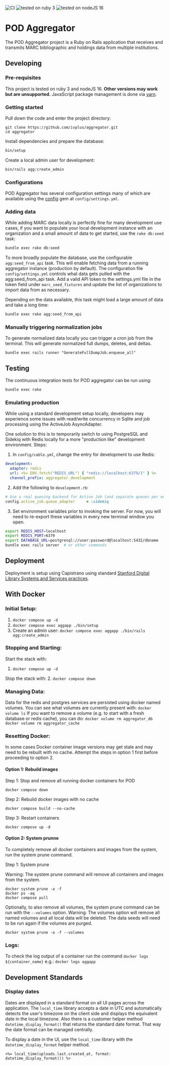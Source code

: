 ![CI](https://github.com/ivplus/aggregator/workflows/Ruby/badge.svg)
![tested on ruby 3](https://img.shields.io/badge/ruby-v3-red)
![tested on nodeJS 16](https://img.shields.io/badge/nodeJS-v16-blue)

# POD Aggregator
The POD Aggregator project is a Ruby on Rails application that receives and transmits MARC bibliographic and holdings data from multiple institutions.

## Developing

### Pre-requisites
This project is tested on ruby 3 and nodeJS 16. **Other versions may work but are unsupported.** JavaScript package management is done via [yarn](https://yarnpkg.com/).

### Getting started
Pull down the code and enter the project directory:
```
git clone https://github.com/ivplus/aggregator.git
cd aggregator
```
Install dependencies and prepare the database:
```sh
bin/setup
```
Create a local admin user for development:
```sh
bin/rails agg:create_admin
```

### Configurations
POD Aggregator has several configuration settings many of which are available using the [config](https://github.com/rubyconfig/config) gem at `config/settings.yml`.

### Adding data
While adding MARC data locally is perfectly fine for many development use cases, if you want to populate your local development instance with an organization and a small amount of data to get started, use the `rake db:seed` task:
```sh
bundle exec rake db:seed
```

To more broadly populate the database, use the configurable `agg:seed_from_api` task. This will enable fetching data from a running aggregator instance (production by default). The configuration file `config/settings.yml` controls what data gets pulled with the agg:seed_from_api task. Add a valid API token to the settings.yml file in the token field under `marc_seed_fixtures` and update the list of organizations to import data from as necessary.

Depending on the data available, this task might load a large amount of data and take a long time:
```sh
bundle exec rake agg:seed_from_api
```

### Manually triggering normalization jobs
To generate normalized data locally you can trigger a cron job from the terminal. This will generate normalized full dumps, deletes, and deltas.

`bundle exec rails runner "GenerateFullDumpJob.enqueue_all"`


## Testing
The continuous integration tests for POD aggregator can be run using:
```sh
bundle exec rake
```

### Emulating production
While using a standard development setup locally, developers may experience some issues with read/write concurrency in Sqlite and job processing using the ActiveJob AsyncAdapter.

One solution to this is to temporarily switch to using PostgreSQL and Sidekiq with Redis locally for a more "production like" development environment. Steps:

1. In `config/cable.yml`, change the entry for development to use Redis:
```yaml
development:
  adapter: redis
  url: <%= ENV.fetch("REDIS_URL") { "redis://localhost:6379/1" } %>
  channel_prefix: aggregator_development
```

2.  Add the following to `development.rb`:
   ```ruby
  # Use a real queuing backend for Active Job (and separate queues per environment).
  config.active_job.queue_adapter     = :sidekiq
  ```

3. Set environment variables prior to invoking the server. For now, you will need to re-export these variables in every new terminal window you open.
```sh
export REDIS_HOST=localhost
export REDIS_PORT=6379
export DATABASE_URL=postgresql://user:password@localhost:5432/dbname
bundle exec rails server  # or other commands
```

## Deployment
Deployment is setup using Capistrano using standard [Stanford Digital Library Systems and Services practices](https://github.com/sul-dlss/DeveloperPlaybook/blob/master/best-practices/deployment.md#ruby-applications).

## With Docker

### Initial Setup:
1. `docker compose up -d`
2. `docker compose exec aggapp ./bin/setup`
3. Create an admin user: `docker compose exec aggapp ./bin/rails agg:create_admin`

### Stopping and Starting:
Start the stack with:
1. `docker compose up -d`

Stop the stack with:
2. `docker compose down`

### Managing Data:
Data for the redis and postgres services are persisted using docker named volumes. You can see what volumes are currently present with:
`docker volume ls`
If you want to remove a volume (e.g. to start with a fresh database or redis cache), you can do:
`docker volume rm aggregator_db`
`docker volume rm aggregator_cache`

### Resetting Docker:

In some cases Docker container image versions may get stale and may need to be rebuilt with no cache. Attempt the steps in option 1 first before proceeding to option 2.

#### Option 1: Rebuild images

Step 1: Stop and remove all running docker containers for POD
```
docker compose down
```

Step 2: Rebuild docker images with no cache
```
docker compose build --no-cache
```

Step 3: Restart containers
```
docker compose up -d
```

#### Option 2: System prunne

To completely remove all docker containers and images from the system, run the system prune command.

Step 1: System prune

Warning: The system prune command will remove all containers and images from the system.
```
docker system prune -a -f
docker ps -aq
docker compose pull
```

Optionally, to also remove all volumes, the system prune command can be run with the `--volumes` option. Warning: The volumes option will remove all named volumes and all local data will be deleted. The data seeds will need to be run again if the volumes are purged. 
```
docker system prune -a -f --volumes
```

### Logs:
To check the log output of a container run the command `docker logs ${container_name}` e.g.:
`docker logs aggapp`

## Development Standards

### Display dates

Dates are displayed in a standard format on all UI pages across the application. The `local_time` library accepts a date in UTC and automatically detects the user's timezone on the client side and displays the equivalent date in the local timezone. Also there is a customer helper method `datetime_display_format()` that returns the standard date format. That way the date format can be managed centrally.

To display a date in the UI, use the `local_time` library with the `datetime_display_format` helper method.

```
<%= local_time(uploads.last.created_at, format: datetime_display_format()) %>
```


